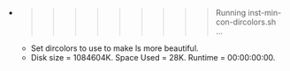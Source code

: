 * >>>>>>>>> Running inst-min-con-dircolors.sh ...
  * Set dircolors to use  to make ls more beautiful.
  * Disk size = 1084604K. Space Used = 28K. Runtime = 00:00:00:00.
